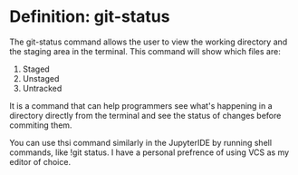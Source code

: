 # Definition: git-status

The git-status command allows the user to view the working directory and the staging area in the terminal. This command will show which files are:
1. Staged
2. Unstaged
3. Untracked

It is a command that can help programmers see what's happening in a directory directly from the terminal and see the status of changes before commiting them. 

You can use thsi command similarly in the JupyterIDE by running shell commands, like !git status. I have a personal prefrence of using VCS as my editor of choice. 
